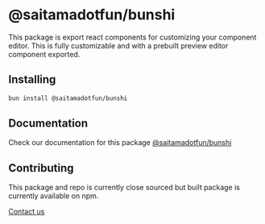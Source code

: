 # @saitamadotfun/bunshi 
This package is export react components for customizing your component editor. This is fully customizable and with a prebuilt preview editor component exported.

## Installing

```bash
bun install @saitamadotfun/bunshi
```

## Documentation 

Check our documentation for this package [@saitamadotfun/bunshi](https://doc.saitama.fun/saitamafun/bunshi/)

## Contributing 

This package and repo is currently close sourced but built package is currently available on npm.

[Contact us](mailto:code@saitama.fun)
